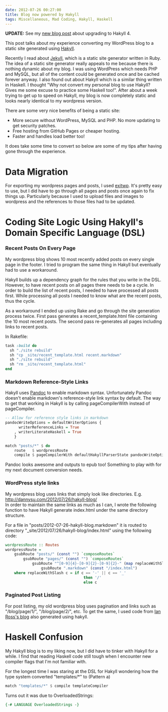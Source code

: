 ```yaml
---
date: 2012-07-26 00:27:00
title: Blog now powered by Hakyll
tags: Miscellaneous, Mad Coding, Hakyll, Haskell
---
```

**UPDATE:** See my [new blog post][6] about upgrading to Hakyll 4.

This post talks about my experience converting my WordPress blog to a static
site generated using [Hakyll][2].

Recently I read about [Jekyll][1], which is a static site generator written in
Ruby. The idea of a static site generator really appeals to me because there is
nothing dynamic about my blog. I was using WordPress which needs PHP and MySQL,
but all of the content could be generated once and be cached forever anyway. I
also found out about Hakyll which is a similar thing written in Haskell. I
thought "Why not convert my personal blog to use Hakyll? Gives me some excuse to
practice some Haskell too!". After about a week trying to get up to speed on
Hakyll, my blog is now completely static and looks nearly identical to my
wordpress version.

There are some very nice benefits of being a static site:

- More secure without WordPress, MySQL and PHP. No more updating to get security
  patches.
- Free hosting from GitHub Pages or cheaper hosting.
- Faster and handles load better too!

It does take some time to convert so below are some of my tips after having gone
through the experience.


# Data Migration

For exporting my wordpress pages and posts, I used [exitwp][3]. It's pretty easy
to use, but I did have to go through all pages and posts once again to fix
things up. Particularly because I used to upload files and images to wordpress
and the references to those files had to be updated.


# Coding Site Logic Using Hakyll's Domain Specific Language (DSL)


### Recent Posts On Every Page

My wordpress blog shows 10 most recently added posts on every single page in the
footer. I tried to program the same thing in Hakyll but eventually had to use a
workaround.

Hakyll builds up a dependency graph for the rules that you write in the DSL.
However, to have recent posts on all pages there needs to be a cycle. In order
to build the list of recent posts, I needed to have processed all posts first.
While processing all posts I needed to know what are the recent posts, thus the
cycle.

As a workaround I ended up using Rake and go through the site generation process
twice. First pass generates a recent_template.html file containing the 10 most
recent posts. The second pass re-generates all pages including links to recent posts.

In Rakefile:

```ruby
task :build do
  sh "./site rebuild"
  sh "cp _site/recent_template.html recent.markdown"
  sh "./site rebuild"
  sh "rm _site/recent_template.html"
end
```


### Markdown Reference-Style Links

Hakyll uses [Pandoc][4] to enable markdown syntax. Unfortunately Pandoc doesn't
enable markdown's reference-style link syntax by default. The way to get that
working in Hakyll is by calling pageCompilerWith instead of pageCompiler.

```haskell
-- Allow for reference style links in markdown
pandocWriteOptions = defaultWriterOptions {
      writerReferenceLinks = True
    , writerLiterateHaskell = True
    }

match "posts/*" $ do
    route   $ wordpressRoute
    compile $ pageCompilerWith defaultHakyllParserState pandocWriteOptions
```

Pandoc looks awesome and outputs to epub too! Something to play with for my
next document conversion needs.


### WordPress style links

My wordpress blog uses links that simply look like directories. E.g.
http://dannysu.com/2012/07/26/hakyll-blog/  
In order to maintain the same links as much as I can, I wrote the following
function to have Hakyll generate index.html under the same directory structure.

For a file in "posts/2012-07-26-hakyll-blog.markdown" it is routed to directory
"_site/2012/07/26/hakyll-blog/index.html" using the following code:

```haskell
wordpressRoute :: Routes
wordpressRoute =
    gsubRoute "posts/" (const "") `composeRoutes`
        gsubRoute "pages/" (const "") `composeRoutes`
            gsubRoute "^[0-9]{4}-[0-9]{2}-[0-9]{2}-" (map replaceWithSlash)`composeRoutes`
                gsubRoute ".markdown" (const "/index.html")
    where replaceWithSlash c = if c == '-' || c == '_'
                                   then '/'
                                   else c
```


### Paginated Post Listing

For post listing, my old wordpress blog uses pagination and links such as
"/blog/page/1/", "/blog/page/2/", etc. To get the same, I used code from [Ian
Ross's blog][5] also generated using hakyll.


# Haskell Confusion

My Hakyll blog is to my liking now, but I did have to tinker with Hakyll for a
while. I find that reading Haskell code still tough when I encounter new
compiler flags that I'm not familiar with.

For the longest time I was staring at the DSL for Hakyll wondering how the type
system converted "templates/*" to (Pattern a)

```haskell
match "templates/*" $ compile templateCompiler
```

Turns out it was due to OverloadedStrings:

```haskell
{-# LANGUAGE OverloadedStrings -}
```

  [1]: https://github.com/mojombo/jekyll/
  [2]: http://jaspervdj.be/hakyll/
  [3]: https://github.com/thomasf/exitwp/
  [4]: http://johnmacfarlane.net/pandoc/index.html
  [5]: https://github.com/ian-ross/blog
  [6]: /2013/03/20/hakyll-4/
